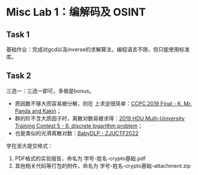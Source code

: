 # Misc Lab 1：编解码及 OSINT

## Task 1
基础作业：完成对gcd以及inverse的求解算法，编程语言不限，但只能使用标准库。

## Task 2
三选一：三选一即可，多做是bonus。
  - 质因数不够大而容易被分解，则在 
 上求逆很简单：[CCPC 2019 Final - K. Mr. Panda and Kakin](https://codeforces.com/gym/102055/problem/K)；
  - 群的阶不含大质因子时，离散对数易被求得：[2019 HDU Multi-University Training Contest 5 - 9. discrete logarithm problem](https://acm.hdu.edu.cn/showproblem.php?pid=6632)；
  - 也是类似的光滑离散对数：[BabyDLP - ZJUCTF2022](https://raw.githubusercontent.com/team-s2/summer_course_2023/master/src/intro/crypto-lab1/babyDLP.py)

学在浙大提交格式：
1. PDF格式的实验报告，命名为 学号-姓名-crypto基础.pdf
2. 其他相关代码等打包的附件，命名为 学号-姓名-crypto基础-attachment.zip